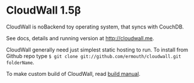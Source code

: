 # CloudWall 1.5β
CloudWall is noBackend toy operating system, that syncs with CouchDB.

See docs, details and running version at http://cloudwall.me.

CloudWall generally need just simplest static hosting to run. To install from Github repo type `$ git clone git://github.com/ermouth/cloudwall.git folderName`.

To make custom build of CloudWall, read [build manual](http://cloudwall.me/1.5/os/docs/build.html).
